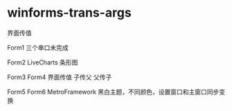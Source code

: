 # winforms-trans-args
界面传值


Form1 三个串口未完成

Form2 LiveCharts 条形图

Form3 Form4  界面传值 子传父 父传子

Form5 Form6  MetroFramework 黑白主题，不同颜色，设置窗口和主窗口同步变换
